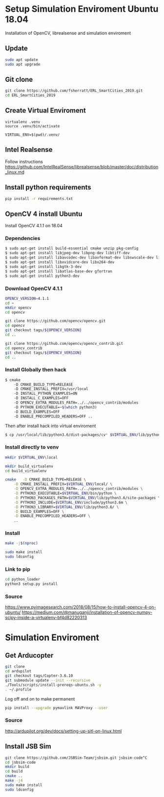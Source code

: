 # Setup Simulation Enviroment Ubuntu 18.04
Installation of OpenCV, librealsense and simulation enviroment

## Update
```bash
sudo apt update
sudo apt upgrade
```

## Git clone
```bash
git clone https://github.com/fsherratt/ERL_SmartCities_2019.git
cd ERL_SmartCities_2019
```

## Create Virtual Enviroment
```
virtualenv .venv
source .venv/bin/activate

VIRTUAL_ENV=$(pwd)/.venv/
```

## Intel Realsense
Follow instructions https://github.com/IntelRealSense/librealsense/blob/master/doc/distribution_linux.md

## Install python requirements
```bash
pip install -r requirements.txt
```

## OpenCV 4 install Ubuntu
Install OpenCV 4.1.1 on 18.04

### Dependencies
```bash
$ sudo apt-get install build-essential cmake unzip pkg-config
$ sudo apt-get install libjpeg-dev libpng-dev libtiff-dev
$ sudo apt-get install libavcodec-dev libavformat-dev libswscale-dev libv4l-dev
$ sudo apt-get install libxvidcore-dev libx264-dev
$ sudo apt-get install libgtk-3-dev
$ sudo apt-get install libatlas-base-dev gfortran
$ sudo apt-get install python3-dev
```

### Download OpenCV 4.1.1
```bash
OPENCV_VERSION=4.1.1
cd ~
mkdir opencv
cd opencv

git clone https://github.com/opencv/opencv.git
cd opencv
git checkout tags/${OPENCV_VERSION}
cd ..

git clone https://github.com/opencv/opencv_contrib.git
cd opencv_contrib
git checkout tags/${OPENCV_VERSION}
cd ..
```

### Install Globally then hack
```bash
$ cmake 
	-D CMAKE_BUILD_TYPE=RELEASE 
	-D CMAKE_INSTALL_PREFIX=/usr/local 
	-D INSTALL_PYTHON_EXAMPLES=ON 
	-D INSTALL_C_EXAMPLES=OFF 
	-D OPENCV_EXTRA_MODULES_PATH=../../opencv_contrib/modules 
	-D PYTHON_EXECUTABLE=~$(which python3) 
	-D BUILD_EXAMPLES=OFF 
	-D ENABLE_PRECOMPILED_HEADERS=OFF ..
```

Then after install hack into virtual enviroment
```bash
$ cp /usr/local/lib/python3.6/dist-packages/cv* $VIRTUAL_ENV/lib/python3.6/site-packages/ -r
```

### Install directly to venv
```bash
mkdir $VIRTUAL_ENV\local

mkdir build_virtualenv
cd build_virtualenv

cmake   -D CMAKE_BUILD_TYPE=RELEASE \
	-D CMAKE_INSTALL_PREFIX=$VIRTUAL_ENV/local/ \
	-D OPENCV_EXTRA_MODULES_PATH=../../opencv_contrib/modules \
	-D PYTHON3_EXECUTABLE=$VIRTUAL_ENV/bin/python \
	-D PYTHON3_PACKAGES_PATH=$VIRTUAL_ENV/lib/python3.6/site-packages \
	-D PYTHON3_INCLUDE=$VIRTUAL_ENV/include/python3.6m \
	-D PYTHON3_LIBRARY=$VIRTUAL_ENV/lib/python3.6/ \
	-D BUILD_EXAMPLES=OFF \
	-D ENABLE_PRECOMPILED_HEADERS=OFF \
	..
```

### Install
```bash
make -j$(nproc)

sudo make install
sudo ldconfig
```

### Link to pip
```bash
cd python_loader
python3 setup.py install
```

### Source
https://www.pyimagesearch.com/2018/08/15/how-to-install-opencv-4-on-ubuntu/
https://medium.com/@manuganji/installation-of-opencv-numpy-scipy-inside-a-virtualenv-bf4d82220313

# Simulation Enviroment
## Get Arducopter
```bash
git clone
cd ardupilot
git checkout tags/Copter-3.6.10
git submodule update --init --recursive
./Tools/scripts/install-prereqs-ubuntu.sh -y
. ~/.profile
```

Log off and on to make permanent

```bash
pip install --upgrade pymavlink MAVProxy --user
```

### Source 
http://ardupilot.org/dev/docs/setting-up-sitl-on-linux.html

## Install JSB Sim
```bash
git clone https://github.com/JSBSim-Team/jsbsim.git jsbsim-code^C
cd jsbsim-code
mkdir build
cd build
cmake ..
make -j4
sudo make install
sudo ldconfig
```





